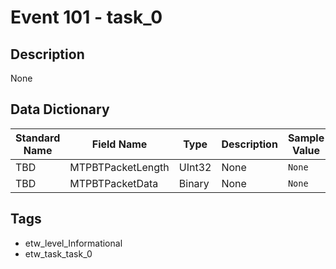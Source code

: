 # Event 101 - task_0

## Description
None

## Data Dictionary
|Standard Name|Field Name|Type|Description|Sample Value|
|---|---|---|---|---|
|TBD|MTPBTPacketLength|UInt32|None|`None`|
|TBD|MTPBTPacketData|Binary|None|`None`|

## Tags
* etw_level_Informational
* etw_task_task_0